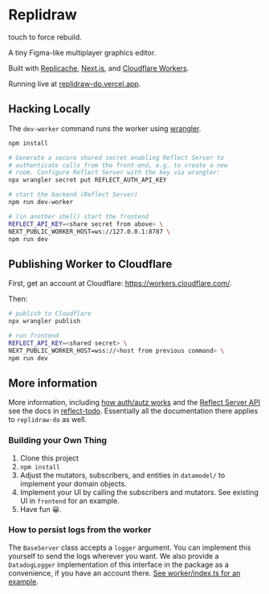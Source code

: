 # Replidraw

touch to force rebuild.

A tiny Figma-like multiplayer graphics editor.

Built with [Replicache](https://replicache.dev), [Next.js](https://nextjs.org/),
and [Cloudflare Workers](https://workers.cloudflare.com/).

Running live at [replidraw-do.vercel.app](https://replidraw-do.vercel.app/).

## Hacking Locally

The `dev-worker` command runs the worker using [wrangler](https://developers.cloudflare.com/workers/wrangler/).

```bash
npm install

# Generate a secure shared secret enabling Reflect Server to
# authenticate calls from the front-end, e.g. to create a new
# room. Configure Reflect Server with the key via wrangler:
npx wrangler secret put REFLECT_AUTH_API_KEY

# start the backend (Reflect Server)
npm run dev-worker

# (in another shell) start the frontend
REFLECT_API_KEY=<share secret from above> \
NEXT_PUBLIC_WORKER_HOST=ws://127.0.0.1:8787 \
npm run dev
```

## Publishing Worker to Cloudflare

First, get an account at Cloudflare: https://workers.cloudflare.com/.

Then:

```bash
# publish to Cloudflare
npx wrangler publish

# run frontend
REFLECT_API_KEY=<shared secret> \
NEXT_PUBLIC_WORKER_HOST=wss://<host from previous command> \
npm run dev
```

## More information

More information, including [how auth/autz works](https://github.com/rocicorp/reflect-todo#authentication-and-authorization) and the [Reflect Server API](https://github.com/rocicorp/reflect-todo#server-api) see the docs in [reflect-todo](https://github.com/rocicorp/reflect-todo). Essentially all the documentation there applies to `replidraw-do` as well.

### Building your Own Thing

1. Clone this project
2. `npm install`
3. Adjust the mutators, subscribers, and entities in `datamodel/` to implement your domain objects.
4. Implement your UI by calling the subscribers and mutators. See existing UI in `frontend` for an example.
5. Have fun 😀.

### How to persist logs from the worker

The `BaseServer` class accepts a `logger` argument. You can implement this yourself to send the logs wherever you want. We also provide a `DatadogLogger` implementation of this interface in the package as a convenience, if you have an account there. [See worker/index.ts for an example](https://github.com/rocicorp/replidraw-do/blob/main/worker/index.ts#L17).
